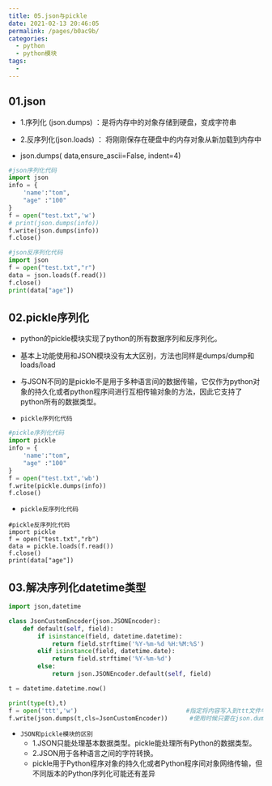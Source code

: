 ```yaml
---
title: 05.json与pickle
date: 2021-02-13 20:46:05
permalink: /pages/b0ac9b/
categories:
  - python
  - python模块
tags:
  - 
---
```

## 01.json

- 1.序列化 (json.dumps) ：是将内存中的对象存储到硬盘，变成字符串

- 2.反序列化(json.loads) ： 将刚刚保存在硬盘中的内存对象从新加载到内存中

- json.dumps( data,ensure_ascii=False, indent=4)

```python
#json序列化代码
import json
info = {
    'name':"tom",
    "age" :"100"
}
f = open("test.txt",'w')
# print(json.dumps(info))
f.write(json.dumps(info))
f.close()
```

```python
#json反序列化代码
import json
f = open("test.txt","r")
data = json.loads(f.read())
f.close()
print(data["age"])
```

## 02.pickle序列化

- python的pickle模块实现了python的所有数据序列和反序列化。
- 基本上功能使用和JSON模块没有太大区别，方法也同样是dumps/dump和loads/load

- 与JSON不同的是pickle不是用于多种语言间的数据传输，它仅作为python对象的持久化或者python程序间进行互相传输对象的方法，因此它支持了python所有的数据类型。
- `pickle序列化代码`

```python
#pickle序列化代码
import pickle
info = {
    'name':"tom",
    "age" :"100"
}
f = open("test.txt",'wb')
f.write(pickle.dumps(info))
f.close()
```

- `pickle反序列化代码`

```
#pickle反序列化代码
import pickle
f = open("test.txt","rb")
data = pickle.loads(f.read())
f.close()
print(data["age"])
```

## 03.解决序列化datetime类型

```python
import json,datetime

class JsonCustomEncoder(json.JSONEncoder):
    def default(self, field):
        if isinstance(field, datetime.datetime):
            return field.strftime('%Y-%m-%d %H:%M:%S')
        elif isinstance(field, datetime.date):
            return field.strftime('%Y-%m-%d')
        else:
            return json.JSONEncoder.default(self, field)

t = datetime.datetime.now()

print(type(t),t)
f = open('ttt','w')                              #指定将内容写入到ttt文件中
f.write(json.dumps(t,cls=JsonCustomEncoder))      #使用时候只要在json.dumps增加个cls参数即可
```

- `JSON和pickle模块的区别`
     - 1.JSON只能处理基本数据类型。pickle能处理所有Python的数据类型。
     - 2.JSON用于各种语言之间的字符转换。
     - pickle用于Python程序对象的持久化或者Python程序间对象网络传输，但不同版本的Python序列化可能还有差异